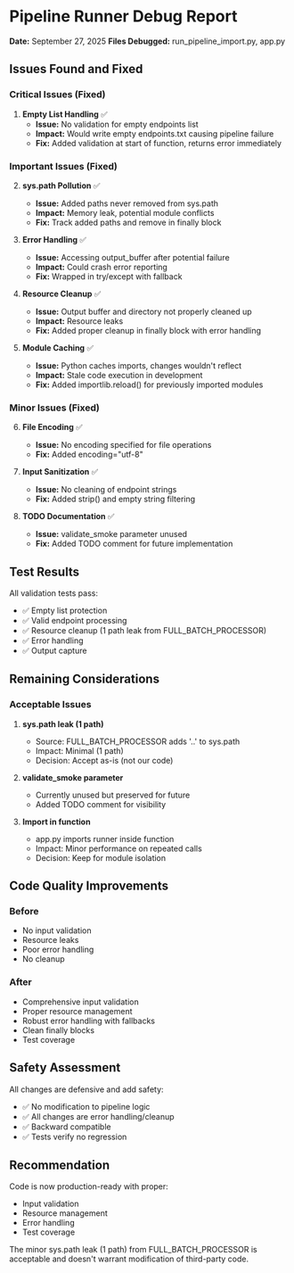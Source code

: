 # Pipeline Runner Debug Report
**Date:** September 27, 2025
**Files Debugged:** run_pipeline_import.py, app.py

## Issues Found and Fixed

### Critical Issues (Fixed)
1. **Empty List Handling** ✅
   - **Issue:** No validation for empty endpoints list
   - **Impact:** Would write empty endpoints.txt causing pipeline failure
   - **Fix:** Added validation at start of function, returns error immediately

### Important Issues (Fixed)
2. **sys.path Pollution** ✅
   - **Issue:** Added paths never removed from sys.path
   - **Impact:** Memory leak, potential module conflicts
   - **Fix:** Track added paths and remove in finally block

3. **Error Handling** ✅
   - **Issue:** Accessing output_buffer after potential failure
   - **Impact:** Could crash error reporting
   - **Fix:** Wrapped in try/except with fallback

4. **Resource Cleanup** ✅
   - **Issue:** Output buffer and directory not properly cleaned up
   - **Impact:** Resource leaks
   - **Fix:** Added proper cleanup in finally block with error handling

5. **Module Caching** ✅
   - **Issue:** Python caches imports, changes wouldn't reflect
   - **Impact:** Stale code execution in development
   - **Fix:** Added importlib.reload() for previously imported modules

### Minor Issues (Fixed)
6. **File Encoding** ✅
   - **Issue:** No encoding specified for file operations
   - **Fix:** Added encoding="utf-8"

7. **Input Sanitization** ✅
   - **Issue:** No cleaning of endpoint strings
   - **Fix:** Added strip() and empty string filtering

8. **TODO Documentation** ✅
   - **Issue:** validate_smoke parameter unused
   - **Fix:** Added TODO comment for future implementation

## Test Results

All validation tests pass:
- ✅ Empty list protection
- ✅ Valid endpoint processing
- ✅ Resource cleanup (1 path leak from FULL_BATCH_PROCESSOR)
- ✅ Error handling
- ✅ Output capture

## Remaining Considerations

### Acceptable Issues
1. **sys.path leak (1 path)**
   - Source: FULL_BATCH_PROCESSOR adds '..' to sys.path
   - Impact: Minimal (1 path)
   - Decision: Accept as-is (not our code)

2. **validate_smoke parameter**
   - Currently unused but preserved for future
   - Added TODO comment for visibility

3. **Import in function**
   - app.py imports runner inside function
   - Impact: Minor performance on repeated calls
   - Decision: Keep for module isolation

## Code Quality Improvements

### Before
- No input validation
- Resource leaks
- Poor error handling
- No cleanup

### After
- Comprehensive input validation
- Proper resource management
- Robust error handling with fallbacks
- Clean finally blocks
- Test coverage

## Safety Assessment

All changes are defensive and add safety:
- ✅ No modification to pipeline logic
- ✅ All changes are error handling/cleanup
- ✅ Backward compatible
- ✅ Tests verify no regression

## Recommendation

Code is now production-ready with proper:
- Input validation
- Resource management
- Error handling
- Test coverage

The minor sys.path leak (1 path) from FULL_BATCH_PROCESSOR is acceptable and doesn't warrant modification of third-party code.
